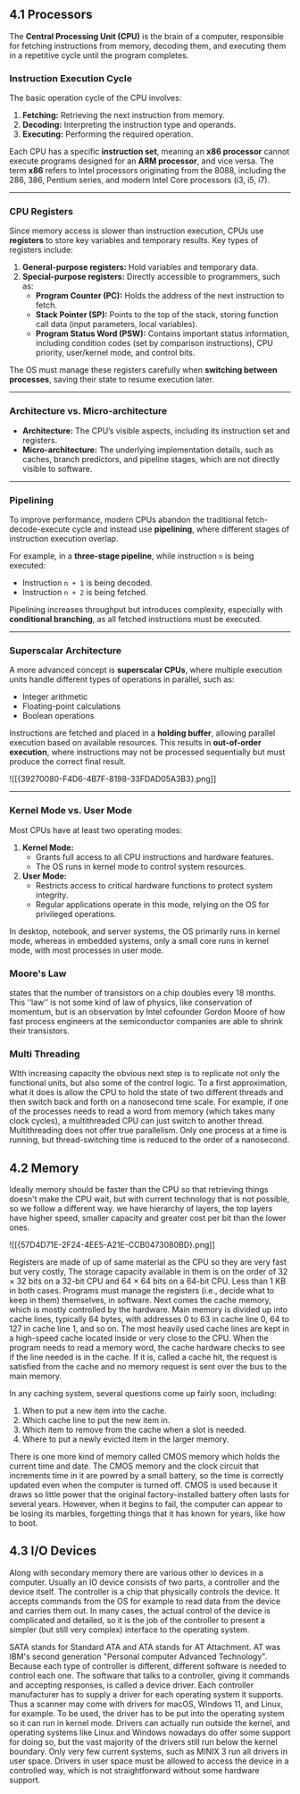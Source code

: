 ## 4.1 Processors

The **Central Processing Unit (CPU)** is the brain of a computer, responsible for fetching instructions from memory, decoding them, and executing them in a repetitive cycle until the program completes.
### Instruction Execution Cycle

The basic operation cycle of the CPU involves:

1. **Fetching:** Retrieving the next instruction from memory.
2. **Decoding:** Interpreting the instruction type and operands.
3. **Executing:** Performing the required operation.

Each CPU has a specific **instruction set**, meaning an **x86 processor** cannot execute programs designed for an **ARM processor**, and vice versa. The term **x86** refers to Intel processors originating from the 8088, including the 286, 386, Pentium series, and modern Intel Core processors (i3, i5, i7).

---
### CPU Registers

Since memory access is slower than instruction execution, CPUs use **registers** to store key variables and temporary results. Key types of registers include:

1. **General-purpose registers:** Hold variables and temporary data.
2. **Special-purpose registers:** Directly accessible to programmers, such as:
    - **Program Counter (PC):** Holds the address of the next instruction to fetch.
    - **Stack Pointer (SP):** Points to the top of the stack, storing function call data (input parameters, local variables).
    - **Program Status Word (PSW):** Contains important status information, including condition codes (set by comparison instructions), CPU priority, user/kernel mode, and control bits.

The OS must manage these registers carefully when **switching between processes**, saving their state to resume execution later.

---
### Architecture vs. Micro-architecture

- **Architecture:** The CPU’s visible aspects, including its instruction set and registers.
- **Micro-architecture:** The underlying implementation details, such as caches, branch predictors, and pipeline stages, which are not directly visible to software.

---
### Pipelining

To improve performance, modern CPUs abandon the traditional fetch-decode-execute cycle and instead use **pipelining**, where different stages of instruction execution overlap.

For example, in a **three-stage pipeline**, while instruction `n` is being executed:

- Instruction `n + 1` is being decoded.
- Instruction `n + 2` is being fetched.

Pipelining increases throughput but introduces complexity, especially with **conditional branching**, as all fetched instructions must be executed.

---
### Superscalar Architecture

A more advanced concept is **superscalar CPUs**, where multiple execution units handle different types of operations in parallel, such as:

- Integer arithmetic
- Floating-point calculations
- Boolean operations

Instructions are fetched and placed in a **holding buffer**, allowing parallel execution based on available resources. This results in **out-of-order execution**, where instructions may not be processed sequentially but must produce the correct final result.

![[{39270080-F4D6-4B7F-8198-33FDAD05A3B3}.png]]

---
### Kernel Mode vs. User Mode

Most CPUs have at least two operating modes:

1. **Kernel Mode:**
    - Grants full access to all CPU instructions and hardware features.
    - The OS runs in kernel mode to control system resources.
2. **User Mode:**
    - Restricts access to critical hardware functions to protect system integrity.
    - Regular applications operate in this mode, relying on the OS for privileged operations.

In desktop, notebook, and server systems, the OS primarily runs in kernel mode, whereas in embedded systems, only a small core runs in kernel mode, with most processes in user mode.

### Moore's Law
states that the number of transistors on a chip doubles every 18 months. This ‘‘law’’ is not some kind of law of physics, like conservation of momentum, but is an observation by Intel cofounder Gordon Moore of how fast process engineers at the semiconductor companies are able to shrink their transistors.

### Multi Threading
WIth increasing capacity the obvious next step is to replicate not only the functional units, but also some of the control logic. To a first approximation, what it does is allow the CPU to hold the state of two different threads and then switch back and forth on a nanosecond time scale.  For example, if one of the processes needs to read a word from memory (which takes many clock cycles), a multithreaded CPU can just switch to another thread. Multithreading does not offer true parallelism. Only one process at a time is running, but thread-switching time is reduced to the order of a nanosecond.

## 4.2 Memory

Ideally memory should be faster than the CPU so that retrieving things doesn't make the CPU wait, but with current technology that is not possible, so we follow a different way. we have hierarchy of layers, the top layers have higher speed, smaller capacity and greater cost per bit than the lower ones.

![[{57D4D71E-2F24-4EE5-A21E-CCB0473080BD}.png]]

Registers are made of up of same material as the CPU so they are very fast but very costly, The storage capacity available in them is on the order of 32 × 32 bits on a 32-bit CPU and 64 × 64 bits on a 64-bit CPU. Less than 1 KB in both cases. Programs must manage the registers (i.e., decide what to keep in them) themselves, in software.
Next comes the cache memory, which is mostly controlled by the hardware. Main memory is divided up into cache lines, typically 64 bytes, with addresses 0 to 63 in cache line 0, 64 to 127 in cache line 1, and so on. The most heavily used cache lines are kept in a high-speed cache located inside or very close to the CPU. When the program needs to read a memory word, the cache hardware checks to see if the line needed is in the cache. If it is, called a cache hit, the request is satisfied from the cache and no memory request is sent over the bus to the main memory.

In any caching system, several questions come up fairly soon, including:
1. When to put a new item into the cache.
2. Which cache line to put the new item in.
3. Which item to remove from the cache when a slot is needed.
4. Where to put a newly evicted item in the larger memory.

There is one more kind of memory called CMOS memory which holds the current time and date. The CMOS memory and the clock circuit that increments time in it are powred by a small battery, so the time is correctly updated even when the computer is turned off. CMOS is used because it draws so little power that the original factory-installed battery often lasts for several years. However, when it begins to fail, the computer can appear to be losing its marbles, forgetting things that it has known for years, like how to boot.

## 4.3 I/O Devices

Along with secondary memory there are various other io devices in a computer. Usually an IO device consists of two parts, a controller and the device itself. The controller is a chip that physically controls the device. It accepts commands from the OS for example to read data from the device and carries them out. In many cases, the actual control of the device is complicated and detailed, so it is the job of the controller to present a simpler (but still very complex) interface to the operating system.

SATA stands for Standard ATA and ATA stands for AT Attachment. AT was IBM's second generation "Personal computer Advanced Technology". Because each type of controller is different, different software is needed to control each one. The software that talks to a controller, giving it commands and accepting responses, is called a device driver. Each controller manufacturer has to supply a driver for each operating system it supports. Thus a scanner may come with drivers for macOS, Windows 11, and Linux, for example. To be used, the driver has to be put into the operating system so it can run in kernel mode. Drivers can actually run outside the kernel, and operating systems like Linux and Windows nowadays do offer some support for doing so, but the vast
majority of the drivers still run below the kernel boundary. Only very few current systems, such as MINIX 3 run all drivers in user space. Drivers in user space must be allowed to access the device in a controlled way, which is not straightforward without some hardware support.


